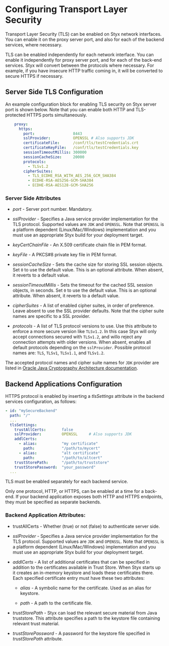 # Configuring Transport Layer Security

Transport Layer Security (TLS) can be enabled on Styx network
interfaces. You can enable it on the proxy server port, and also for
each of the backend services, where necessary.

TLS can be enabled independently for each network interface. You can
enable it independently for proxy server port, and for each of the
back-end services. Styx will convert between the protocols where
necessary. For example, if you have insecure HTTP traffic coming in,
it will be converted to secure HTTPS if necessary.

## Server Side TLS Configuration

An example configuration block for enabling TLS security on Styx server
port is shown below. Note that you can enable both HTTP and
TLS-protected HTTPS ports simultaneously.

```yaml
    proxy:
      https:
        port:                 8443
        sslProvider:          OPENSSL # Also supports JDK
        certificateFile:      /conf/tls/testCredentials.crt
        certificateKeyFile:   /conf/tls/testCredentials.key
        sessionTimeoutMillis: 300000
        sessionCacheSize:     20000
        protocols:
          - TLSv1.2
        cipherSuites:
          - TLS_ECDHE_RSA_WITH_AES_256_GCM_SHA384
          - ECDHE-RSA-AES256-GCM-SHA384
          - ECDHE-RSA-AES128-GCM-SHA256
```


### Server Side Attributes

  - *port* - Server port number. Mandatory.

  - *sslProvider* - Specifies a Java service provider implementation for the TLS protocol.
    Supported values are `JDK` and `OPENSSL`. Note that `OPENSSL` is a platform dependent
    (Linux/Mac/Windows) implementation and you must use an appropriate Styx build for your
    deployment target.

  - *keyCertChainFile* - An X.509 certificate chain file in PEM format.

  - *keyFile* - A PKCS#8 private key file in PEM format.

  - *sessionCacheSize* - Sets the cache size for storing SSL session objects.
    Set `0` to use the default value. This is an optional attribute. When absent, it
    reverts to a default value.

  - *sessionTimeoutMillis* - Sets the timeout for the cached SSL session
    objects, in seconds. Set `0` to use the default value.
    This is an optional attribute. When absent, it reverts to a default value.

  - *cipherSuites* - A list of enabled cipher suites, in order
    of preference. Leave absent to use the SSL provider defaults.
    Note that the cipher suite names are specific to a SSL provider.

  - *protocols* - A list of TLS protocol versions to use.
    Use this attribute to enforce a more secure version like `TLSv1.2`.
    In this case Styx will only accept connections secured with `TLSv1.2`,
    and willo reject any connection attempts with older versions.
    When absent, enables all default protocols depending on the `sslProvider`.
    Possible protocol names are: `TLS`, `TLSv1`, `TLSv1.1`, and `TLSv1.2`.

The accepted protocol names and cipher suite names for `JDK` provider
are listed in [Oracle Java Cryptography Architecture documentation](https://docs.oracle.com/javase/8/docs/technotes/guides/security/SunProviders.html).


## Backend Applications Configuration

HTTPS protocol is enabled by inserting a *tlsSettings* attribute in the
backend services configuration, as follows:

```yaml
- id: "mySecureBackend"
  path: "/"
  ...
  tlsSettings:
    trustAllCerts:       false
    sslProvider:         OPENSSL     # Also supports JDK
    addlCerts:
      - alias:           "my certificate"
        path:            "/path/to/mycert"
      - alias:           "alt certificate"
        path:            "/path/to/altcert"
    trustStorePath:      "/path/to/truststore"
    trustStorePassword:  "your_password"
  ...
```

TLS must be enabled separately for each backend service.

Only one protocol, HTTP, or HTTPS, can be enabled at a time for a back-end.
If your backend application exposes both HTTP and HTTPS endpoints, they must
be specified as separate backends.


### Backend Application Attributes:

  - trustAllCerts - Whether (true) or not (false) to authenticate server side.

  - *sslProvider* - Specifies a Java service provider implementation for the TLS protocol.
    Supported values are `JDK` and `OPENSSL`. Note that `OPENSSL` is a platform dependent
    (Linux/Mac/Windows) implementation and you must use an appropriate Styx build for your
    deployment target.

  - *addlCerts* - A list of additional certificates that can be specified
    in addition to the certificates available in Trust Store. When Styx starts
    up it creates an in-memory keystore and loads these certificates there.
    Each specified certificate entry must have these two attributes:

      - *alias* - A symbolic name for the certificate. Used as an alias for keystore.

      - *path*  - A path to the certificate file.

  - *trustStorePath* - Styx can load the relevant secure material from Java truststore.
    This attribute specifies a path to the keystore file containing relevant trust material.

  - *trustStorePassword* - A password for the keystore file specified in
    *trustStorePath* attribute.

